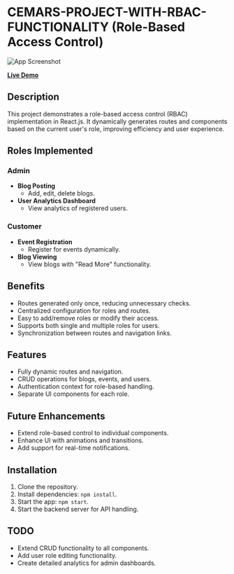 # CEMARS-PROJECT-WITH-RBAC-FUNCTIONALITY (Role-Based Access Control)


![App Screenshot](https://cdn-images-1.medium.com/max/1600/1*QlkpHjL9Cn-kiQXap1sweA.jpeg)

[**Live Demo**](https://umair-khanzada.github.io/role-based-access-control/)

## Description

This project demonstrates a role-based access control (RBAC) implementation in React.js. It dynamically generates routes and components based on the current user's role, improving efficiency and user experience. 

## Roles Implemented

### Admin
- **Blog Posting**
  - Add, edit, delete blogs.
- **User Analytics Dashboard**
  - View analytics of registered users.

### Customer
- **Event Registration**
  - Register for events dynamically.
- **Blog Viewing**
  - View blogs with "Read More" functionality.

## Benefits

- Routes generated only once, reducing unnecessary checks.
- Centralized configuration for roles and routes.
- Easy to add/remove roles or modify their access.
- Supports both single and multiple roles for users.
- Synchronization between routes and navigation links.

## Features
- Fully dynamic routes and navigation.
- CRUD operations for blogs, events, and users.
- Authentication context for role-based handling.
- Separate UI components for each role.

## Future Enhancements
- Extend role-based control to individual components.
- Enhance UI with animations and transitions.
- Add support for real-time notifications.

## Installation
1. Clone the repository.
2. Install dependencies: `npm install`.
3. Start the app: `npm start`.
4. Start the backend server for API handling.

## TODO
- Extend CRUD functionality to all components.
- Add user role editing functionality.
- Create detailed analytics for admin dashboards.
